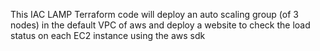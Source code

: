 This IAC LAMP Terraform code will deploy an auto scaling group (of 3 nodes) in the default VPC of aws and deploy a website to check the load status on each EC2 instance using the aws sdk
